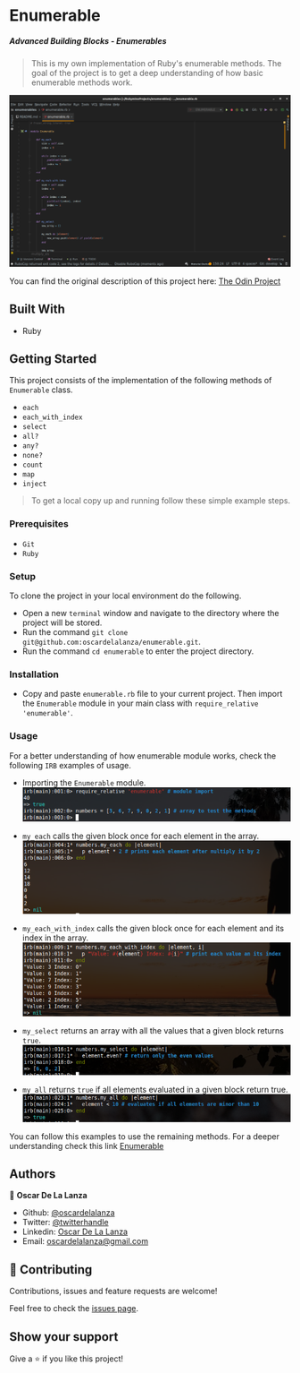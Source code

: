 # Enumerable

##### Advanced Building Blocks - Enumerables

> This is my own implementation of Ruby's enumerable methods. The goal of the project is to get a deep understanding of how basic enumerable methods work.


![screenshot](screenshots/enum.png)

You can find the original description of this project here: 
[The Odin Project](https://www.theodinproject.com/courses/ruby-programming/lessons/advanced-building-blocks)

## Built With

- Ruby

## Getting Started

This project consists of the implementation of the following methods of `Enumerable` class.
- `each`
- `each_with_index`
- `select`
- `all?`
- `any?`
- `none?`
- `count`
- `map`
- `inject`

> To get a local copy up and running follow these simple example steps.
 
### Prerequisites

- `Git`
- `Ruby`

### Setup

To clone the project in your local environment do the following.

- Open a new `terminal` window and navigate to the directory where the project will be stored.
- Run the command `git clone git@github.com:oscardelalanza/enumerable.git`.
- Run the command `cd enumerable` to enter the project directory.

### Installation

- Copy and paste `enumerable.rb` file to your current project. Then import the `Enumerable` module in your main class with 
`require_relative 'enumerable'`.

### Usage

For a better understanding of how enumerable module works, check the following `IRB` examples of usage.

- Importing the `Enumerable` module.
![import](screenshots/import.png)

- `my_each` calls the given block once for each element in the array.
![my_each](screenshots/my_each.png)

- `my_each_with_index` calls the given block once for each element and its index in the array.
![my_each_index](screenshots/my-each-index.png)  

- `my_select` returns an array with all the values that a given block returns `true`.
![my_select](screenshots/my-select.png)

- `my_all` returns `true` if all elements evaluated in a given block return true.
![my_all](screenshots/my-all.png) 

You can follow this examples to use the remaining methods. For a deeper understanding check this link [Enumerable](https://ruby-doc.org/core-2.7.1/Enumerable.html)

## Authors

👤 **Oscar De La Lanza**

- Github: [@oscardelalanza](https://github.com/oscardelalanza)
- Twitter: [@twitterhandle](https://twitter.com/oscardelalanza)
- Linkedin: [Oscar De La Lanza](https://linkedin.com/in/oscardelalanza/)
- Email: oscardelalanza@gmail.com

## 🤝 Contributing

Contributions, issues and feature requests are welcome!

Feel free to check the [issues page](issues/).

## Show your support

Give a ⭐️ if you like this project!
